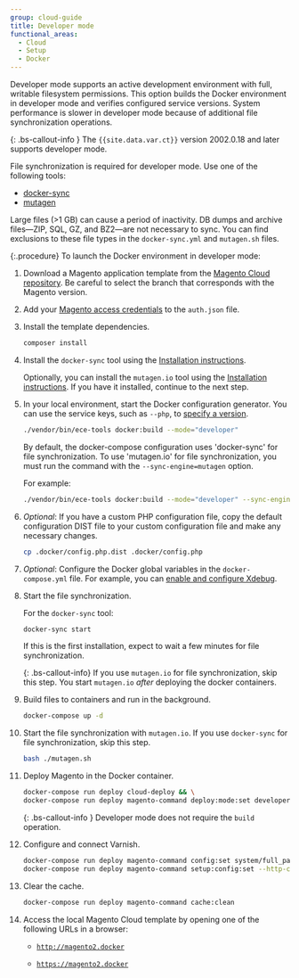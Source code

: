 ```yaml
---
group: cloud-guide
title: Developer mode
functional_areas:
  - Cloud
  - Setup
  - Docker
---
```


Developer mode supports an active development environment with full, writable filesystem permissions. This option builds the Docker environment in developer mode and verifies configured service versions. System performance is slower in developer mode because of additional file synchronization operations.

{: .bs-callout-info }
The `{{site.data.var.ct}}` version 2002.0.18 and later supports developer mode.

File synchronization is required for developer mode. Use one of the following tools:

-  [docker-sync][dsync-install]
-  [mutagen][mutagen-install]

Large files (>1 GB) can cause a period of inactivity. DB dumps and archive files—ZIP, SQL, GZ, and BZ2—are not necessary to sync. You can find exclusions to these file types in the `docker-sync.yml` and `mutagen.sh` files.

{:.procedure}
To launch the Docker environment in developer mode:

1. Download a Magento application template from the [Magento Cloud repository][cloud-repo]. Be careful to select the branch that corresponds with the Magento version.

1. Add your [Magento access credentials][magento-creds] to the `auth.json` file.

1. Install the template dependencies.

   ```bash
   composer install
   ```

1. Install the `docker-sync` tool using the [Installation instructions][dsync-install].

   Optionally, you can install the `mutagen.io` tool using the [Installation instructions][mutagen-install]. If you have it installed, continue to the next step.

1. In your local environment, start the Docker configuration generator. You can use the service keys, such as `--php`, to [specify a version][services].

   ```bash
   ./vendor/bin/ece-tools docker:build --mode="developer"
   ```

   By default, the docker-compose configuration uses 'docker-sync' for file synchronization. To use 'mutagen.io' for file synchronization, you must run the command with the `--sync-engine=mutagen` option.

   For example:

   ```bash
   ./vendor/bin/ece-tools docker:build --mode="developer" --sync-engine=mutagen
   ```

1. _Optional_: If you have a custom PHP configuration file, copy the default configuration DIST file to your custom configuration file and make any necessary changes.

   ```bash
   cp .docker/config.php.dist .docker/config.php
   ```

1. _Optional_: Configure the Docker global variables in the `docker-compose.yml` file. For example, you can [enable and configure Xdebug][xdebug].

1. Start the file synchronization.

   For the `docker-sync` tool:

   ```bash
   docker-sync start
   ```

   If this is the first installation, expect to wait a few minutes for file synchronization.

   {: .bs-callout-info}
   If you use `mutagen.io` for file synchronization, skip this step. You start `mutagen.io` _after_ deploying the docker containers.

1. Build files to containers and run in the background.

   ```bash
   docker-compose up -d
   ```

1. Start the file synchronization with `mutagen.io`. If you use `docker-sync` for file synchronization, skip this step.

   ```bash
   bash ./mutagen.sh
   ```

1. Deploy Magento in the Docker container.

   ```bash
   docker-compose run deploy cloud-deploy && \
   docker-compose run deploy magento-command deploy:mode:set developer
   ```

   {: .bs-callout-info }
   Developer mode does not require the `build` operation.

1. Configure and connect Varnish.

   ```bash
   docker-compose run deploy magento-command config:set system/full_page_cache/caching_application 2 --lock-env && \
   docker-compose run deploy magento-command setup:config:set --http-cache-hosts=varnish
   ```

1. Clear the cache.

   ```bash
   docker-compose run deploy magento-command cache:clean
   ```

1. Access the local Magento Cloud template by opening one of the following URLs in a browser:

   -  [`http://magento2.docker`](http://magento2.docker)

   -  [`https://magento2.docker`](https://magento2.docker)

[cloud-repo]: https://github.com/magento/magento-cloud
[magento-creds]: {{page.baseurl}}/install-gde/prereq/connect-auth.html
[services]: {{page.baseurl}}/cloud/docker/docker-services.html#service-versions
[xdebug]: {{page.baseurl}}/cloud/docker/docker-development-debug.html#configure-xdebug
[dsync-install]: https://docker-sync.readthedocs.io/en/latest/getting-started/installation.html
[mutagen-install]: https://mutagen.io/documentation/introduction/installation/